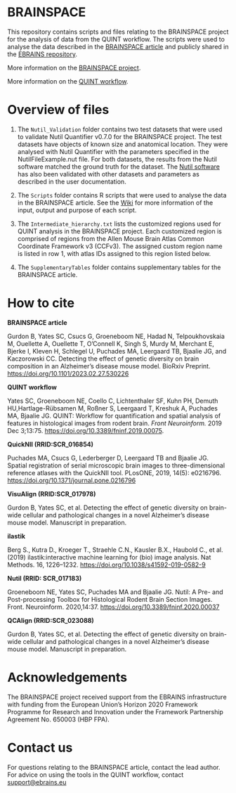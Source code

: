 # BRAINSPACE

This repository contains scripts and files relating to the BRAINSPACE project for the analysis of data from the QUINT workflow. The scripts were used to analyse the data described in the [BRAINSPACE article](https://www.biorxiv.org/content/10.1101/2023.02.27.530226v1) and publicly shared in the [EBRAINS repository](https://search.kg.ebrains.eu/instances/e5f79837-c907-4439-8f31-dc4c601990fa).

More information on the [BRAINSPACE project](https://www.humanbrainproject.eu/en/collaborate-hbp/partnering-projects/brainspace/).

More information on the [QUINT workflow](https://quint-workflow.readthedocs.io/en/latest/).

# Overview of files

1. The `Nutil_Validation` folder contains two test datasets that were used to validate Nutil Quantifier v0.7.0 for the BRAINSPACE project. The test datasets have objects of known size and anatomical location. They were analysed with Nutil Quantifier with the parameters specified in the NutilFileExample.nut file. For both datasets, the results from the Nutil software matched the ground truth for the dataset. The [Nutil software](https://nutil.readthedocs.io/en/latest/testing.html) has also been validated with other datasets and parameters as described in the user documentation.

2. The `Scripts` folder contains R scripts that were used to analyse the data in the BRAINSPACE article. See the [Wiki](https://github.com/Neural-Systems-at-UIO/BRAINSPACE/wiki) for more information of the input, output and purpose of each script.

3. The `Intermediate_hierarchy.txt` lists the customized regions used for QUINT analysis in the BRAINSPACE project. Each customized region is comprised of regions from the Allen Mouse Brain Atlas Common Coordinate Framework v3 (CCFv3). The assigned custom region name is listed in row 1, with atlas IDs assigned to this region listed below.

4. The `SupplementaryTables` folder contains supplementary tables for the BRAINSPACE article. 

# How to cite

**BRAINSPACE article** 

Gurdon B, Yates SC, Csucs G, Groeneboom NE, Hadad N, Telpoukhovskaia M, Ouellette A, Ouellette T, O’Connell K, Singh S, Murdy M, Merchant E, Bjerke I, Kleven H, Schlegel U, Puchades MA, Leergaard TB, Bjaalie JG, and Kaczorowski CC. Detecting the effect of genetic diversity on brain composition in an Alzheimer’s disease mouse model. BioRxiv Preprint. https://doi.org/10.1101/2023.02.27.530226 

**QUINT workflow**

Yates SC, Groeneboom NE, Coello C, Lichtenthaler SF, Kuhn PH, Demuth HU,Hartlage-Rübsamen M, Roßner S, Leergaard T, Kreshuk A, Puchades MA, Bjaalie JG. QUINT: Workflow for quantification and spatial analysis of features in histological images from rodent brain. *Front Neuroinform.* 2019 Dec 3;13:75. https://doi.org/10.3389/fninf.2019.00075.

**QuickNII (RRID:SCR_016854)**
   
Puchades MA, Csucs G, Lederberger D, Leergaard TB and Bjaalie JG. Spatial registration of serial microscopic brain images to three-dimensional reference atlases with the QuickNII tool. PLosONE, 2019, 14(5): e0216796. https://doi.org/10.1371/journal.pone.0216796

**VisuAlign (RRID:SCR_017978)**

Gurdon B, Yates SC, et al. Detecting the effect of genetic diversity on brain-wide cellular and pathological changes in a novel Alzheimer’s disease mouse model. Manuscript in preparation.

**ilastik**

Berg S., Kutra D., Kroeger T., Straehle C.N., Kausler B.X., Haubold C., et al. (2019) ilastik:interactive machine learning for (bio) image analysis. Nat Methods. 16, 1226–1232. https://doi.org/10.1038/s41592-019-0582-9

**Nutil (RRID: SCR_017183)**
   
Groeneboom NE, Yates SC, Puchades MA and Bjaalie JG. Nutil: A Pre- and Post-processing Toolbox for Histological Rodent Brain Section Images. Front. Neuroinform. 2020,14:37. https://doi.org/10.3389/fninf.2020.00037

**QCAlign (RRID:SCR_023088)**

Gurdon B, Yates SC, et al. Detecting the effect of genetic diversity on brain-wide cellular and pathological changes in a novel Alzheimer’s disease mouse model. Manuscript in preparation. 

# Acknowledgements

The BRAINSPACE project received support from the EBRAINS infrastructure with funding from the European Union’s Horizon 2020 Framework Programme for Research and Innovation under the Framework Partnership Agreement No. 650003 (HBP FPA).

# Contact us

For questions relating to the BRAINSPACE article, contact the lead author. 
For advice on using the tools in the QUINT workflow, contact support@ebrains.eu



